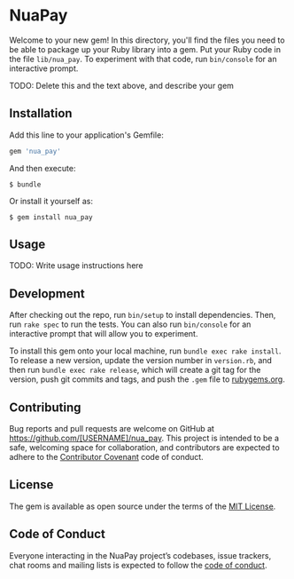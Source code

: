 # NuaPay

Welcome to your new gem! In this directory, you'll find the files you need to be able to package up your Ruby library into a gem. Put your Ruby code in the file `lib/nua_pay`. To experiment with that code, run `bin/console` for an interactive prompt.

TODO: Delete this and the text above, and describe your gem

## Installation

Add this line to your application's Gemfile:

```ruby
gem 'nua_pay'
```

And then execute:

    $ bundle

Or install it yourself as:

    $ gem install nua_pay

## Usage

TODO: Write usage instructions here

## Development

After checking out the repo, run `bin/setup` to install dependencies. Then, run `rake spec` to run the tests. You can also run `bin/console` for an interactive prompt that will allow you to experiment.

To install this gem onto your local machine, run `bundle exec rake install`. To release a new version, update the version number in `version.rb`, and then run `bundle exec rake release`, which will create a git tag for the version, push git commits and tags, and push the `.gem` file to [rubygems.org](https://rubygems.org).

## Contributing

Bug reports and pull requests are welcome on GitHub at https://github.com/[USERNAME]/nua_pay. This project is intended to be a safe, welcoming space for collaboration, and contributors are expected to adhere to the [Contributor Covenant](http://contributor-covenant.org) code of conduct.

## License

The gem is available as open source under the terms of the [MIT License](https://opensource.org/licenses/MIT).

## Code of Conduct

Everyone interacting in the NuaPay project’s codebases, issue trackers, chat rooms and mailing lists is expected to follow the [code of conduct](https://github.com/[USERNAME]/nua_pay/blob/master/CODE_OF_CONDUCT.md).
